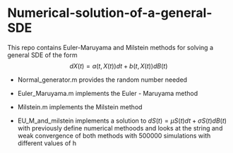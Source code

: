 # Numerical-solution-of-a-general-SDE
This repo contains Euler-Maruyama and Milstein methods for solving a general SDE of the form $$d X(t)=a(t, X(t)) d t+b(t, X(t)) d B(t)$$

 - Normal_generator.m provides the random number needed

 - Euler_Maruyama.m implements the Euler - Maruyama method 

 - Milstein.m implements the Milstein method

 - EU_M_and_milstein implements a solution to $d S(t)=\mu S(t) d t+\sigma S(t) d B(t)$ with previously define numerical methoods and looks at the string and weak convergence of both methods with $500000$ simulations with different values of h

